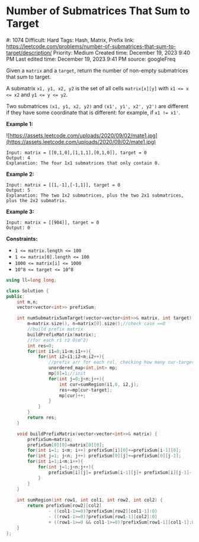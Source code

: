 # Number of Submatrices That Sum to Target

#: 1074
Difficult: Hard
Tags: Hash, Matrix, Prefix
link: https://leetcode.com/problems/number-of-submatrices-that-sum-to-target/description/
Priority: Medium
Created time: December 19, 2023 9:40 PM
Last edited time: December 19, 2023 9:41 PM
source: googleFreq

Given a `matrix` and a `target`, return the number of non-empty submatrices that sum to target.

A submatrix `x1, y1, x2, y2` is the set of all cells `matrix[x][y]` with `x1 <= x <= x2` and `y1 <= y <= y2`.

Two submatrices `(x1, y1, x2, y2)` and `(x1', y1', x2', y2')` are different if they have some coordinate that is different: for example, if `x1 != x1'`.

**Example 1:**

![https://assets.leetcode.com/uploads/2020/09/02/mate1.jpg](https://assets.leetcode.com/uploads/2020/09/02/mate1.jpg)

```
Input: matrix = [[0,1,0],[1,1,1],[0,1,0]], target = 0
Output: 4
Explanation: The four 1x1 submatrices that only contain 0.

```

**Example 2:**

```
Input: matrix = [[1,-1],[-1,1]], target = 0
Output: 5
Explanation: The two 1x2 submatrices, plus the two 2x1 submatrices, plus the 2x2 submatrix.

```

**Example 3:**

```
Input: matrix = [[904]], target = 0
Output: 0

```

**Constraints:**

- `1 <= matrix.length <= 100`
- `1 <= matrix[0].length <= 100`
- `1000 <= matrix[i] <= 1000`
- `10^8 <= target <= 10^8`

```cpp
using ll=long long;

class Solution {
public:
    int m,n;
    vector<vector<int>> prefixSum;

    int numSubmatrixSumTarget(vector<vector<int>>& matrix, int target) {
        m=matrix.size(), n=matrix[0].size();//check case ==0
        //build prefix matrix
        buildPrefixMatrix(matrix);
        //for each r1 r2 O(m^2)
        int res=0;
        for(int i1=0;i1<m;i1++){
            for(int i2=i1;i2<m;i2++){
                //prefix arr for each rol, checking how many cur-target exist in prefixMap O(n)
                unordered_map<int,int> mp;
                mp[0]=1;//init
                for(int j=0;j<n;j++){
                    int cur=sumRegion(i1,0, i2,j);
                    res+=mp[cur-target];
                    mp[cur]++;
                }
            }
        }
        return res;
    }

    void buildPrefixMatrix(vector<vector<int>>& matrix) {
        prefixSum=matrix;
        prefixSum[0][0]=matrix[0][0];
        for(int i=1; i<m; i++) prefixSum[i][0]+=prefixSum[i-1][0];
        for(int j=1; j<n; j++) prefixSum[0][j]+=prefixSum[0][j-1];
        for(int i=1;i<m;i++){
            for(int j=1;j<n;j++){
                prefixSum[i][j]= prefixSum[i-1][j]+ prefixSum[i][j-1]- prefixSum[i-1][j-1] + matrix[i][j];
            }
        }
    }
    
    int sumRegion(int row1, int col1, int row2, int col2) {
        return prefixSum[row2][col2] 
                - ((col1-1>=0)?prefixSum[row2][col1-1]:0)
                - ((row1-1>=0)?prefixSum[row1-1][col2]:0)
                + ((row1-1>=0 && col1-1>=0)?prefixSum[row1-1][col1-1]:0);
    }
};
```